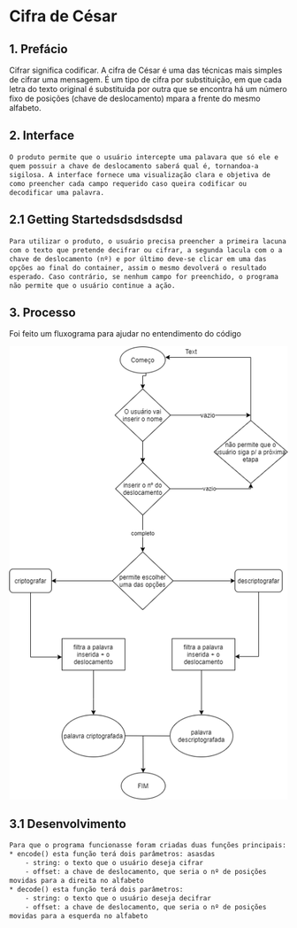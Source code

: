 # Cifra de César
## 1. Prefácio

Cifrar significa codificar.
A cifra de César é uma das técnicas mais simples de cifrar uma mensagem. É um tipo de cifra por substituição, em que cada letra do texto original é substituida por outra que se encontra há um número fixo de posições (chave de deslocamento) mpara a frente do mesmo alfabeto.

## 2. Interface
    O produto permite que o usuário intercepte uma palavara que só ele e quem possuir a chave de deslocamento saberá qual é, tornandoa-a sigilosa. A interface fornece uma visualização clara e objetiva de como preencher cada campo requerido caso queira codificar ou decodificar uma palavra.
## 2.1 Getting Startedsdsdsdsdsd
    Para utilizar o produto, o usuário precisa preencher a primeira lacuna com o texto que pretende decifrar ou cifrar, a segunda lacula com o a chave de deslocamento (nº) e por último deve-se clicar em uma das opções ao final do container, assim o mesmo devolverá o resultado esperado. Caso contrário, se nenhum campo for preenchido, o programa não permite que o usuário continue a ação.




    

## 3. Processo
Foi feito um fluxograma para ajudar no entendimento do código


![Fluxograma do Projeto](src/assets/fluxograma.png)

## 3.1 Desenvolvimento 
    Para que o programa funcionasse foram criadas duas funções principais:
    * encode() esta função terá dois parâmetros: asasdas
        - string: o texto que o usuário deseja cifrar
        - offset: a chave de deslocamento, que seria o nº de posições movidas para a direita no alfabeto
    * decode() esta função terá dois parâmetros: 
        - string: o texto que o usuário deseja decifrar
        - offset: a chave de deslocamento, que seria o nº de posições movidas para a esquerda no alfabeto
